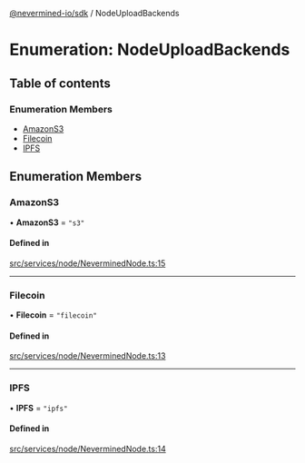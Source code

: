 [@nevermined-io/sdk](../code-reference.md) / NodeUploadBackends

# Enumeration: NodeUploadBackends

## Table of contents

### Enumeration Members

- [AmazonS3](NodeUploadBackends.md#amazons3)
- [Filecoin](NodeUploadBackends.md#filecoin)
- [IPFS](NodeUploadBackends.md#ipfs)

## Enumeration Members

### AmazonS3

• **AmazonS3** = `"s3"`

#### Defined in

[src/services/node/NeverminedNode.ts:15](https://github.com/nevermined-io/sdk-js/blob/bb26f8ab/src/services/node/NeverminedNode.ts#L15)

---

### Filecoin

• **Filecoin** = `"filecoin"`

#### Defined in

[src/services/node/NeverminedNode.ts:13](https://github.com/nevermined-io/sdk-js/blob/bb26f8ab/src/services/node/NeverminedNode.ts#L13)

---

### IPFS

• **IPFS** = `"ipfs"`

#### Defined in

[src/services/node/NeverminedNode.ts:14](https://github.com/nevermined-io/sdk-js/blob/bb26f8ab/src/services/node/NeverminedNode.ts#L14)
